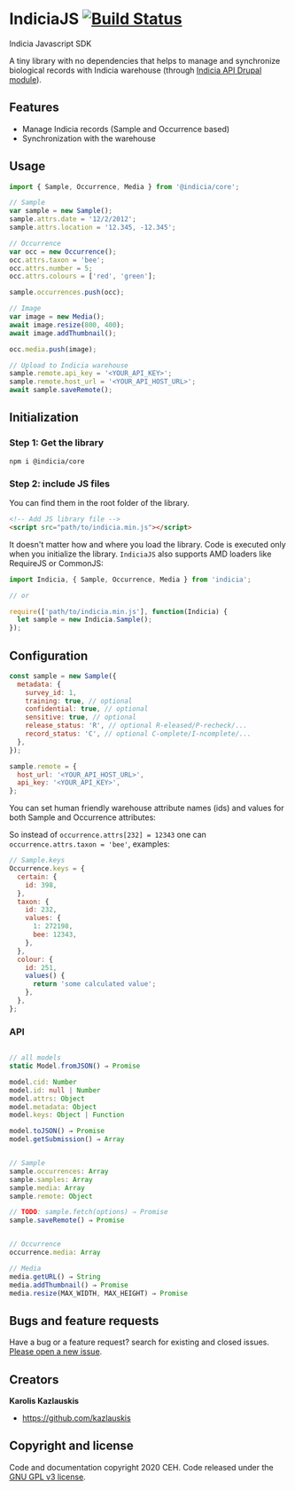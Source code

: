 # IndiciaJS [![Build Status](https://travis-ci.org/Indicia-Team/indicia-js.svg)](https://travis-ci.org/Indicia-Team/indicia-js)

Indicia Javascript SDK

A tiny library with no dependencies that helps to manage and synchronize biological records with Indicia warehouse (through [Indicia API Drupal module](https://github.com/Indicia-Team/drupal-8-module-indicia-api)).

## Features

- Manage Indicia records (Sample and Occurrence based)
- Synchronization with the warehouse

## Usage

```javascript
import { Sample, Occurrence, Media } from '@indicia/core';

// Sample
var sample = new Sample();
sample.attrs.date = '12/2/2012';
sample.attrs.location = '12.345, -12.345';

// Occurrence
var occ = new Occurrence();
occ.attrs.taxon = 'bee';
occ.attrs.number = 5;
occ.attrs.colours = ['red', 'green'];

sample.occurrences.push(occ);

// Image
var image = new Media();
await image.resize(800, 400);
await image.addThumbnail();

occ.media.push(image);

// Upload to Indicia warehouse
sample.remote.api_key = '<YOUR_API_KEY>';
sample.remote.host_url = '<YOUR_API_HOST_URL>';
await sample.saveRemote();
```

## Initialization

### Step 1: Get the library

```
npm i @indicia/core
```

### Step 2: include JS files

You can find them in the root folder of the library.

```html
<!-- Add JS library file -->
<script src="path/to/indicia.min.js"></script>
```

It doesn't matter how and where you load the library. Code is executed only when you
initialize the library. `IndiciaJS` also supports AMD loaders like RequireJS or CommonJS:

```javascript
import Indicia, { Sample, Occurrence, Media } from 'indicia';

// or

require(['path/to/indicia.min.js'], function(Indicia) {
  let sample = new Indicia.Sample();
});
```

## Configuration

```javascript
const sample = new Sample({
  metadata: {
    survey_id: 1,
    training: true, // optional
    confidential: true, // optional
    sensitive: true, // optional
    release_status: 'R', // optional R-eleased/P-recheck/...
    record_status: 'C', // optional C-omplete/I-ncomplete/...
  },
});

sample.remote = {
  host_url: '<YOUR_API_HOST_URL>',
  api_key: '<YOUR_API_KEY>',
};
```

You can set human friendly warehouse attribute names (ids) and values for both Sample and Occurrence
attributes:

So instead of `occurrence.attrs[232] = 12343` one can
`occurrence.attrs.taxon = 'bee'`, examples:

```javascript
// Sample.keys
Occurrence.keys = {
  certain: {
    id: 398,
  },
  taxon: {
    id: 232,
    values: {
      1: 272198,
      bee: 12343,
    },
  },
  colour: {
    id: 251,
    values() {
      return 'some calculated value';
    },
  },
};
```

### API

```typescript

// all models
static Model.fromJSON() ⇒ Promise

model.cid: Number
model.id: null | Number
model.attrs: Object
model.metadata: Object
model.keys: Object | Function

model.toJSON() ⇒ Promise
model.getSubmission() ⇒ Array


// Sample
sample.occurrences: Array
sample.samples: Array
sample.media: Array
sample.remote: Object

// TODO: sample.fetch(options) ⇒ Promise
sample.saveRemote() ⇒ Promise


// Occurrence
occurrence.media: Array

// Media
media.getURL() ⇒ String
media.addThumbnail() ⇒ Promise
media.resize(MAX_WIDTH, MAX_HEIGHT) ⇒ Promise

```

## Bugs and feature requests

Have a bug or a feature request? search for existing and closed issues. [Please open a new issue](https://github.com/Indicia-Team/indicia-js/issues).

## Creators

**Karolis Kazlauskis**

- <https://github.com/kazlauskis>

## Copyright and license

Code and documentation copyright 2020 CEH. Code released under the [GNU GPL v3 license](LICENSE).
